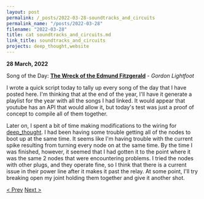 ```yaml
---
layout: post
permalink: /_posts/2022-03-28-soundtracks_and_circuits
permalink_name: "/posts/2022-03-28"
filename: "2022-03-28"
title: cat soundtracks_and_circuits.md
link_title: soundtracks_and_circuits
projects: deep_thought,website
---
```

**28 March, 2022**

Song of the Day: [**The Wreck of the Edmund Fitzgerald**](https://youtu.be/9vST6hVRj2A) - *Gordon Lightfoot*

I wrote a quick script today to tally up every song of the day that I have posted here. I'm thinking that at the end of the year, I'll have it generate a playlist for the year with all the songs I had linked. It would appear that youtube has an API that would allow it, but today's test was just a proof of concept to compile all of them together.

Later on, I spent a bit of time making modifications to the wiring for [deep_thought](/_projects/deep_thought.md). I had been having some trouble getting all of the nodes to boot up at the same time. It seems like I'm having trouble with the current spike resulting from turning every node on at the same time. By the time I was finished, however, it seemed that I had gotten it to the point where it was the same 2 nodes that were encountering problems. I tried the nodes with other plugs, and they operate fine, so I think that there is a current issue in their power line after it makes it past the relay. At some point, I'll try breaking open my joint holding them together and give it another shot.

[< Prev](/_posts/2022-03-27-numbers_from_data)    [Next >](/all_caught_up)
